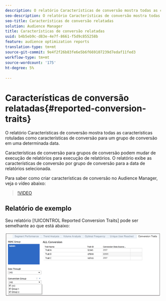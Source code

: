 ```yaml
---
description: O relatório Características de conversão mostra todas as características rotuladas como características de conversão para um grupo de conversão em uma determinada data. Características de conversão para grupos de conversão podem mudar de execução de relatórios para execução de relatórios. O relatório exibe as características de conversão por grupo de conversão para a data de relatórios selecionada.
seo-description: O relatório Características de conversão mostra todas as características rotuladas como características de conversão para um grupo de conversão em uma determinada data. Características de conversão para grupos de conversão podem mudar de execução de relatórios para execução de relatórios. O relatório exibe as características de conversão por grupo de conversão para a data de relatórios selecionada.
seo-title: Características de conversão relatadas
solution: Audience Manager
title: Características de conversão relatadas
uuid: b4b5eb9c-d83e-4e7f-8661-f5d9c855258b
feature: audience optimization reports
translation-type: tm+mt
source-git-commit: 9e4f2f26b83fe6e5b6f669107239d7edaf11fed3
workflow-type: tm+mt
source-wordcount: '175'
ht-degree: 5%

---
```



# Características de conversão relatadas{#reported-conversion-traits}

O relatório Características de conversão mostra todas as características rotuladas como características de conversão para um grupo de conversão em uma determinada data.

Características de conversão para grupos de conversão podem mudar de execução de relatórios para execução de relatórios. O relatório exibe as características de conversão por grupo de conversão para a data de relatórios selecionada.

Para saber como criar características de conversão no Audience Manager, veja o vídeo abaixo:

>[!VIDEO](https://video.tv.adobe.com/v/23431/)

## Relatório de exemplo

Seu relatório [!UICONTROL Reported Conversion Traits] pode ser semelhante ao que está abaixo:

![](assets/reported-conversion-traits.png)
